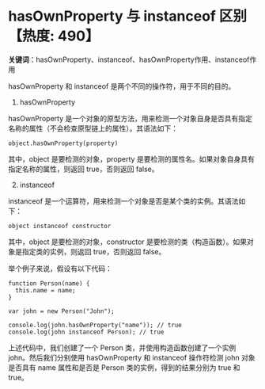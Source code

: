# hasOwnProperty 与 instanceof 区别【热度: 490】

**关键词**：hasOwnProperty、instanceof、hasOwnProperty作用、instanceof作用

hasOwnProperty 和 instanceof 是两个不同的操作符，用于不同的目的。

1. hasOwnProperty

hasOwnProperty 是一个对象的原型方法，用来检测一个对象自身是否具有指定名称的属性（不会检查原型链上的属性）。其语法如下：

```
object.hasOwnProperty(property)
```

其中，object 是要检测的对象，property 是要检测的属性名。如果对象自身具有指定名称的属性，则返回 true，否则返回 false。

2. instanceof

instanceof 是一个运算符，用来检测一个对象是否是某个类的实例。其语法如下：

```
object instanceof constructor
```

其中，object 是要检测的对象，constructor 是要检测的类（构造函数）。如果对象是指定类的实例，则返回 true，否则返回 false。

举个例子来说，假设有以下代码：

```
function Person(name) {
  this.name = name;
}

var john = new Person("John");

console.log(john.hasOwnProperty("name")); // true
console.log(john instanceof Person); // true
```

上述代码中，我们创建了一个 Person 类，并使用构造函数创建了一个实例 john。然后我们分别使用 hasOwnProperty 和 instanceof 操作符检测 john 对象是否具有 name 属性和是否是 Person 类的实例，得到的结果分别为 true 和 true。